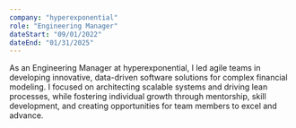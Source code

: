 ```yaml
---
company: "hyperexponential"
role: "Engineering Manager"
dateStart: "09/01/2022"
dateEnd: "01/31/2025"
---
```


As an Engineering Manager at hyperexponential, I led agile teams in developing innovative, data-driven software solutions for complex financial modeling. I focused on architecting scalable systems and driving lean processes, while fostering individual growth through mentorship, skill development, and creating opportunities for team members to excel and advance. 
